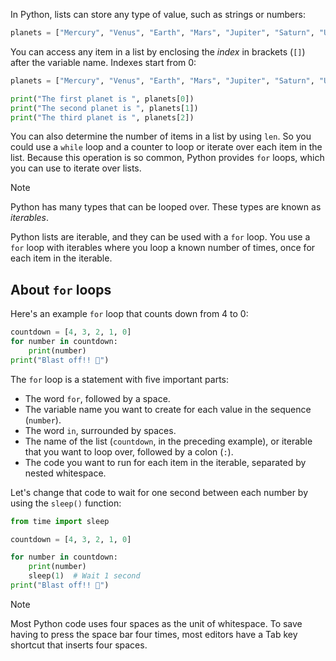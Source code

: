 
In Python, lists can store any type of value, such as strings or numbers:

```python
planets = ["Mercury", "Venus", "Earth", "Mars", "Jupiter", "Saturn", "Uranus", "Neptune"]
```

You can access any item in a list by enclosing the _index_ in brackets (`[]`) after the variable name. Indexes start from 0:

```python
planets = ["Mercury", "Venus", "Earth", "Mars", "Jupiter", "Saturn", "Uranus", "Neptune"]

print("The first planet is ", planets[0])
print("The second planet is ", planets[1])
print("The third planet is ", planets[2])
```

You can also determine the number of items in a list by using `len`. So you could use a `while` loop and a counter to loop or iterate over each item in the list. Because this operation is so common, Python provides `for` loops, which you can use to iterate over lists.

> [!NOTE]
> Python has many types that can be looped over. These types are known as *iterables*.

Python lists are iterable, and they can be used with a `for` loop. You use a `for` loop with iterables where you loop a known number of times, once for each item in the iterable.

## About `for` loops

Here's an example `for` loop that counts down from 4 to 0:

```python
countdown = [4, 3, 2, 1, 0]
for number in countdown:
    print(number)
print("Blast off!! 🚀")
```

The `for` loop is a statement with five important parts:

- The word `for`, followed by a space.
- The variable name you want to create for each value in the sequence (`number`).
- The word `in`, surrounded by spaces.
- The name of the list (`countdown`, in the preceding example), or iterable that you want to loop over, followed by a colon (`:`).
- The code you want to run for each item in the iterable, separated by nested whitespace.

Let's change that code to wait for one second between each number by using the `sleep()` function:

```python
from time import sleep

countdown = [4, 3, 2, 1, 0]

for number in countdown:
    print(number)
    sleep(1)  # Wait 1 second
print("Blast off!! 🚀")
```

> [!NOTE]
> Most Python code uses four spaces as the unit of whitespace. To save having to press the space bar four times, most editors have a Tab key shortcut that inserts four spaces.
